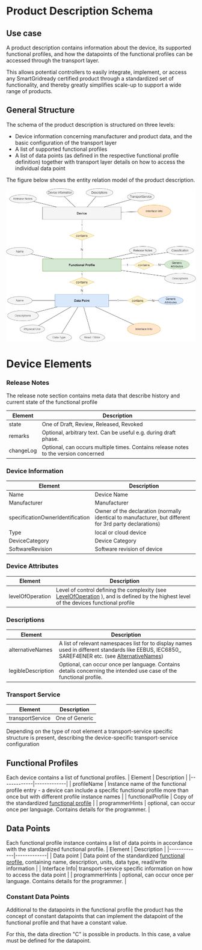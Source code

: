 # Product Description Schema

## Use case

A product description contains information about the device, its supported functional profiles, and how
the datapoints of the functional profiles can be accessed through the transport layer.

This allows potential controllers to easily integrate, implement, or access any SmartGridready certified product
through a standardized set of functionality, and thereby greatly simplifies scale-up to support a wide range of products.

## General Structure
The schema of the product description is structured on three levels:
- Device information concerning manufacturer and product data, and the basic configuration of the transport layer
- A list of supported functional profiles
- A list of data points (as defined in the respective functional profile definition) together with transport layer details on how to access the individual data point

The figure below shows the entity relation model of the product description.

![Product Entity Relation](product.drawio.png)

# Device Elements

### Release Notes
The release note section contains meta data that describe history and current state of the functional profile

| Element   | Description |
|-----------|-------------|
| state     | One of Draft, Review, Released, Revoked |
| remarks   | Optional, arbitrary text. Can be useful e.g. during draft phase. |
| changeLog | Optional, can occurs multiple times. Contains release notes to the version concerned |

### Device Information
| Element          | Description |
|------------------|-------------|
| Name             | Device Name |
| Manufacturer     | Manufacturer |
| specificationOwnerIdentification | Owner of the declaration (normally identical to manufacturer, but different for 3rd party declarations) |
| Type             | local or cloud device |
| DeviceCategory   | Device Category |
| SoftwareRevision | Software revision of device |


### Device Attributes

| Element | Description |
| ------- | ----------- |
| levelOfOperation | Level of control defining the complexity (see [LevelOfOperation](LevelOfOperation.md) ), and is defined by the highest level of the devices functional profile |

### Descriptions
| Element     | Description |
|-------------|-------------|
| alternativeNames  | A list of relevant namespaces list for to display names used in different standards like EEBUS, IEC6850,, SAREF4ENER etc. (see [AlternativeNames](AlternativeNames.md))|
| legibleDescription | Optional, can occur once per language. Contains details concerning the intended use case of the functional profile. |

### Transport Service
| Element     | Description |
|-------------|-------------|
| transportService | One of Generic|Contacts|Modbus|RESTfulJSON |

Depending on the type of root element a transport-service specific structure is present, describing the device-specific transport-service configuration

## Functional Profiles
Each device contains a list of functional profiles.
| Element     | Description |
|-------------|-------------|
| profileName | Instance name of the functional profile entry - a device can include a specific functional profile more than once but with different profile instance names |
| functionalProfile | Copy of the standardized [functional profile](functionalProfile.md) |
| programmerHints   | optional, can occur once per language. Contains details for the programmer. |


## Data Points
Each functional profile instance contains a list of data points in accordance with the standardized functional profile.
| Element     | Description |
|-------------|-------------|
| Data point | Data point of the standardized [functional profile](functionalProfile.md), containing name, description, units, data type, read/write information |
| Interface Info| transport-service specific information on how to access the data point |
| programmerHints   | optional, can occur once per language. Contains details for the programmer. |

### Constant Data Points

Additional to the datapoints in the functional profile the product has the concept of constant datapoints that can implement the datapoint of the functional profile and that have a constant value.

For this, the data direction "C" is possible in products. In this case, a value must be defined for the datapoint.